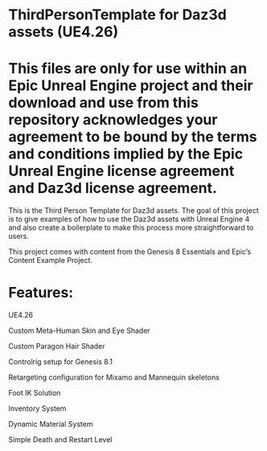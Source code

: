 # ThirdPersonTemplate for Daz3d assets (UE4.26)

# This files are only for use within an Epic Unreal Engine project and their download and use from this repository acknowledges your agreement to be bound by the terms and conditions implied by the Epic Unreal Engine license agreement and Daz3d license agreement.

This is the Third Person Template for Daz3d assets. The goal of this project is to give examples of how to use the Daz3d assets with Unreal Engine 4 and also create a boilerplate to make this process more straightforward to users. 

This project comes with content from the Genesis 8 Essentials and Epic’s Content Example Project. 

# Features:

UE4.26

Custom Meta-Human Skin and Eye Shader

Custom Paragon Hair Shader

Controlrig setup for Genesis 8.1

Retargeting configuration for Mixamo and Mannequin skeletons

Foot IK Solution 

Inventory System

Dynamic Material System

Simple Death and Restart Level


